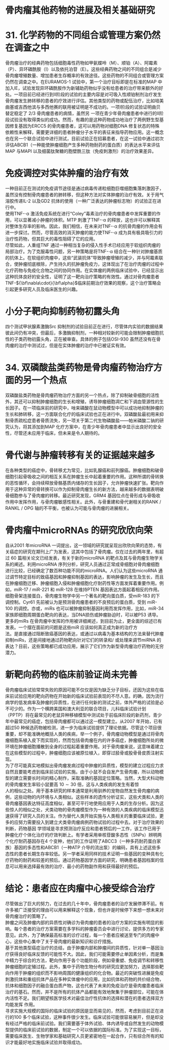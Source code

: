 # 骨肉瘤其他药物的进展及相关基础研究  
# 31. 化学药物的不同组合或管理方案仍然在调查之中  
骨肉瘤治疗的经典药物包括细胞毒性药物如甲氨蝶呤（M）、顺铂（A）、阿霉素（P）、异环磷酰胺（I）以及依托泊苷（E）。这些经典药物之间的不同组合是减少骨肉瘤增殖数量、增加患者生存概率的有效途径。这些药物的不同组合或管理方案仍然在调查之中。在EURAMOS-1 试验中，第一个治疗目标即是在标准的MAP 中加入IE，试验发现异环磷酰胺作为新辅助药物似乎没有给患者的治疗带来额外的好处。一项目前已经进行到Ⅱ阶段的试验的主要内容是对可吸入性顺铂制剂治疗发生骨肉瘤发生肺转移的患者的疗效进行评估。其他类型的药物或配伍治疗，比如培美曲塞或吉西他滨与多西他赛的联用被证明是不成功的。一项Ⅰ阶段的试验证明曲贝替定稳定了 2/3  骨肉瘤患者的病情，虽然另 一项在青少年骨肉瘤患者中进行的Ⅱ阶段试验没有取得类似的成功。然而，有趣的是这种药物成功地治疗了两例野生型基因修复基因为ERCC5 的骨肉瘤患者，这可以用药物对细胞DNA 修复状态的特殊依赖性来解释，需要更详细的患者肿瘤分子水平的表征来指导药物应用。这一概念也在另一个联合试验中进行测试，目前试验正在招募患者，在这一试验中通过初次评估ABCB1（一种能使肿瘤细胞产生多种药物耐药的蛋白质）的表达水平来评估MAP 与MAPI 以及细菌肽聚糖的胞壁酰三肽（免疫刺激剂）的治疗效果差异。  
#  免疫调控对实体肿瘤的治疗有效  
一种目前正在测试的免疫调节途径是通过病毒传递粒细胞巨噬细胞集落刺激因子，虽然没有控制骨肉瘤患者的肺转移，但这种方法对实体肿瘤的治疗有效。关于用气溶胶传递IL-2 以及GD2 抗体的使用（一种广泛表达的肿瘤标志物）的试验正在进行中。  
使用TNF-$\cdot\upalpha$ 激活免疫系统在进行“Coley”毒素治疗的骨肉瘤患者中发挥重要的作用，可以显著减小肿瘤的体积。MTP 刺激了TNF-$\cdot\upalpha$ 的释放，这也许可以解释其对整体生存率的影响。因此，我们相信，在未来对TNF-$\cdot\upalpha$ 的抗骨肉瘤的作用会有进一步探讨。然而，尽管高效的消灭肿瘤的能力使TNF-$\cdot\upalpha$ 成为具有极具吸引力的治疗性药物，但其巨大的毒性阻碍了它的应用。  
尽管如此，人重组TNF 通过一种相当复杂的侵入性手术已经应用于软组织肉瘤的局部治疗。为了克服毒性问题，另一种策略是将TNF-$\cdot\upalpha$ 结合在一种针对肿瘤基质的抗体上。在软组织肉瘤中，这些“武装抗体”导致肿瘤增殖的减少，并与阿霉素联合，使肿瘤彻底根除，产生持久的抗肿瘤免疫力，这体现出了在治疗肉瘤的过程中化疗药物与免疫化合物之间的协同作用。在实体瘤的两例临床试验中，已经显示出这种抗体良好的安全性，证明了这一靶向治疗策略的有效性。通过对骨肉瘤患者TNF-${\bf\nabla\cdot}{\bf\alpha}$临床前期治疗效果的观察，这个治疗策略会引起更多研究人员及临床医生的兴趣。  
#  小分子靶向抑制药物初露头角  
四个测试甲状腺素激酶Src 抑制剂的试验目前正在进行，尽管体内实验的数据结果彼此间仍有冲突，但最后，多激酶抑制剂，一种相对较新的可能会限制肿瘤细胞抗性的子类药物初露头角，正在被审查。具体的例子包括OSI-930 虽然还没有在骨肉瘤的治疗中测试过，但是在实体肿瘤的治疗中已被证实有效。  
# 34. 双磷酸盐类药物是骨肉瘤药物治疗方面的另一个热点  
双磷酸盐类药物是骨肉瘤药物治疗方面的另一个热点，除了抑制破骨细胞的活性外，其还可以抑制肿瘤细胞的生长和增殖，诱导肿瘤细胞凋亡和下调血管源性的生长因子。在一项临床前的研究中，唑来磷酸在鼠动物模型中可以成功地抑制肿瘤的生长和肺转移，这一方面联合化疗的临床试验也正在进行中。双磷酸盐最初用来抑制骨质疏松症患者骨质流失，另一项关于第二代生物磷酸盐——帕米磷酸二钠的研究认为，将其添加到MAP 化疗方案中，在青少年骨肉瘤患者中显示出良好的安全性，尽管还未应用于临床，但未来是令人期待的。  
#  骨代谢与肿瘤转移有关的证据越来越多  
在各种类型的癌症中，骨转移尤为常见，比如乳腺癌和前列腺癌。肿瘤细胞和破骨细胞引起骨吸收之间的相互关系在肿瘤生长中起着重要的作用。这种所谓的骨转换的恶性循环，会持续释放骨骼基质内储存的生长因子，允许肿瘤快速扩张。靶向作用于这种异常的骨转换可以作为抑制骨肉瘤生长的新方法，越来越多的数据表明破骨细胞参与了骨肉瘤的转移。最近研究发现，GRM4 基因位点在骨形成与骨吸收作用中发挥作用，与骨肉瘤敏感性相关。此外，与骨重建和骨代谢相关的RANK / RANKL / OPG 轴的不平衡，也被认为可能与骨肉瘤的进展相关。  
#  骨肉瘤中microRNAs 的研究欣欣向荣  
自从2001 年microRNA 一词提出，这一领域的研究就呈现出欣欣向荣的态势，有关癌症的研究在期刊上广为发表，这其中包括了骨肉瘤。仅在过去的两年里，有超过 60 篇相关论文已经发表，有关于新的microRNA 的靶点及其与骨肉瘤生物学关系的阐述。利用microRNA 序列分析，研究人员通过正常成骨细胞对骨肉瘤细胞进行比较，已经确定了数百种功能不同的microRNA。人们认为这些microRNA 通过调节特定目标的致癌基因和肿瘤抑制基因的表达，影响肿瘤的发生及生长，而且 在肿瘤细胞迁移、肿瘤细胞入侵和肿瘤细胞化疗耐药性等方面发挥着重要作用。例如，miR-17 / miR-221 和 miR-128 在维持PTEN 基因表达方面起着相反的作用。细胞骨架连接蛋白，骨肉瘤生物学中另一个著名的靶向蛋白质，受miR-183 的下调控制。Cyr61 先前被认为是预测骨肉瘤患者的不良预后的蛋白质，受到 miR-100 的调控。亦或，miRs 也可以被肿瘤抑制基因利用而发挥作用，比如，miR-34 家族即细胞周期蛋白靶向的表达，当DNA损伤或肿瘤胁迫时，可以被P53 诱导。更多的miRs 在骨肉瘤中发挥的作用被详细阐述，到目前为止，更全面的综述已有发表。一个摆在面前的问题是这些miR 应该如何真正成为新的治疗方  
法。是直接通过阻断致癌基因的表达，或通过以病毒为基本结构的方法来替代肿瘤抑制miRs，还是间接地通过药物靶向针对它们的转录和/ 或处理来调节miRNA 的表达？目前，这些策略都已成功应用，展示了它们作为新型骨肉瘤治疗药物的无穷潜力。  
#  新靶向药物的临床前验证尚未完善  
骨肉瘤临床试验常常失败的原因可能不仅仅是因为缺乏分子目标，还因为这些在临床前试验应用的靶向药物在开始新的临床试验前表现的不尽人意。的确，因为流行病学的低发病率及肿瘤的异质性，在进行任何新的测试之前，体外严格的试验是必不可少的。作为一个横跨美国和澳大利亚的联合项目，儿科临床试验计划（PPTP）将在最常见的老鼠异种移植模型中测试处于前临床阶段的新药剂，青少年中最常见的癌症，包括骨肉瘤都可以通过这一模型建立。从2007 年开始，已有超过50 种候选药物被检测，进一步为临床试验提供了理论依据。尽管这个项目很重要，却不能准确地概括人类的疾病，举一个例子，骨肉瘤动物模型是通过将骨肉瘤细胞系植入皮下而实现的，然而包括骨肉瘤在内的许多癌症，肿瘤细胞所处的微环境在肿瘤细胞播散到全身的过程起着重要作用。对于骨肉瘤来说，这意味着建立在这些模型的过程中，肿瘤细胞应该被原位植入，即穿过胫骨或股骨骨皮质注射实现。  
为了尽可能真实地模拟出骨肉瘤发病过程中肿瘤的异质性，模型的建立过程应力求自然且要能考虑到临床前试验的实施。由于小鼠不会自发产生骨肉瘤，所以动物模型的建立需要长时间的精心制作，采取准确的基因定位策略。当然，大型犬科动物的骨肉瘤发生率较小鼠要高 $10\sim30$  倍，这与人类疾病的发生有着惊  
人的相似之处。用于基本研究的样本通常是利用驯养的宠物自然发生骨肉瘤的病例，这些动物的内环境与人类相似。这些样本的遗传分析证实，这些犬类和人类的骨肉瘤基因表达特征高度相似，甚至可平行地使用应用于人类的生存分析。因为这些惊人的相似之处，犬类动物的骨肉瘤模型作为一种有效的人类疾病的临床模型迅速获得了研究人员的关注。作为替代人类开始实施与人类相关的重要临床试验，更多的应努力需要投入到建立犬类骨肉瘤病例药物试验的过程中去。对于治疗效果的判断，药物基因 学领域是寻求预测治疗反应和患者预后的一工作，该工作已用于肿瘤化疗个体化治疗的疗效判断上。有学者采用单核苷酸多态性（SNPs）辨明两个化疗耐药基因存在4 个变种，他们的工作证明了ABCC3（一种多药耐药蛋白家族）基因的多态性和ABCB1（一种ATP 介导的流出泵）的编码，具有上述这些多态性的患者长期生存率较低。另一学者采用同样的技术证明一些基因的变种具有化疗药物的耐药和较差的预后。通过药物基因学方面的研究，明确患者基因档案的信息可以用来选择最有效的治疗、最小的药物副作用和获得最好的预后。  
#  结论：患者应在肉瘤中心接受综合治疗  
尽管做出了巨大的努力，在过去的几十年中，骨肉瘤患者的治疗发展停滞不前。有许多被广泛接受的理由可以用来解释这个现象，但也许是时候停下来想一想未来对骨肉瘤治疗的策略了。  
肿瘤之间及肿瘤内部的异质性对确诊为骨肉瘤的患者的治疗方案的实施有明显的影响。每个患者的治疗方案需要在多学科的肿瘤委员会中进行讨论，提供多方的专家意见。此外，为了确保最高标准的诊疗过程，每一个患者应被送至专门的肉瘤中心，这些中心集中了关于骨肉瘤的最新知识和诊疗措施。  
基于其他类型癌症治疗的总结，由于肿瘤内部和肿瘤间的异质性，针对单一基因治疗获得良好临床反馈的可能性不大。因此，我们可能需要停止单因素分析，而是集中精力于综合的方法，靶向作用于各个功能阶段，例如骨重塑、免疫调节和转移性肿瘤细胞的定殖过程。此外，集中于药物生物分布的研究应更加努力，选择那些靶向作用于肿瘤的组织而不影响周围的健康组织的化合物。最近的突破性进展是免疫刺激抗体和重组抗体产品在多种实体瘤中的应用，比如抗体和药物的共价结合物，抗体和细胞因子的融合蛋白质产物，这也代表了未来的免疫治疗是骨肉瘤患者临床治疗的基石。然而，并不是所有的抗体产品都能有效地聚集于肿瘤部位，可能在体内活性不足。我们期望核医学技术对最佳治疗性抗体的选择和潜在的患者选择双方均能发挥 作用。  
寻求实施大规模的国际的临床试验的原因是显而易见的，然而，考虑到目前正在进行的100 多个临床试验，这种事件很少发生。临床试验可能很容易展开，但是却没有经过严格的临床前试验。我们需要基于体外试验、体内诱导或自然发生的动物模型提供的临床前试验的数据，制定一个可以依据的国际标准。为了实现这一目标，需要临床医生、生物学家和基础研究人员更紧密地在一起合作，只有综合所有的知识才能最好地实施临床试验并取得成功。  
